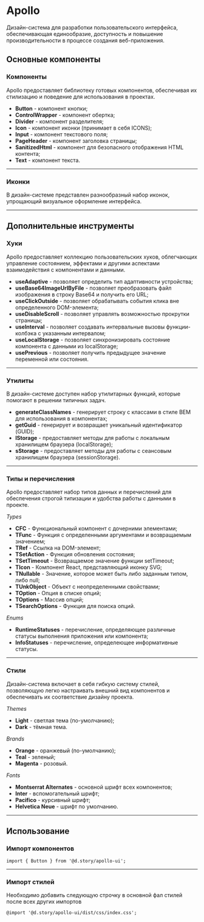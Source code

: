 # Apollo

Дизайн-система для разработки пользовательского интерфейса,
обеспечивающая единообразие, доступность и повышение производительности в процессе создания веб-приложения.

## Основные компоненты

### Компоненты

Apollo предоставляет библиотеку готовых компонентов, обеспечивая их стилизацию и поведение для использования в проектах.

+ **Button** - компонент кнопки;
+ **ControlWrapper** - компонент обертка;
+ **Divider** - компонент разделителя;
+ **Icon** - компонент иконки (принимает в себя ICONS);
+ **Input** - компонент текстового поля;
+ **PageHeader** - компонент заголовка страницы;
+ **SanitizedHtml** - компонент для безопасного отображения HTML контента;
+ **Text** - компонент текста.

--- 

### Иконки

В дизайн-системе представлен разнообразный набор иконок, упрощающий визуальное оформление интерфейса.

--- 

## Дополнительные инструменты

### Хуки

Apollo предоставляет коллекцию пользовательских хуков, облегчающих управление состоянием, эффектами и другими аспектами
взаимодействия с компонентами и данными.

+ **useAdaptive** - позволяет определить тип адаптивности устройства;
+ **useBase64ImageUrlByFile** - позволяет преобразовать файл изображения в строку Base64 и получить его URL;
+ **useClickOutside** - позволяет обрабатывать события клика вне определенного DOM-элемента;
+ **useDisableScroll** - позволяет управлять возможностью прокрутки страницы;
+ **useInterval** - позволяет создавать интервальные вызовы функции-колбэка с указанным интервалом;
+ **useLocalStorage** - позволяет синхронизировать состояние компонента с данными из localStorage;
+ **usePrevious** - позволяет получить предыдущее значение переменной или состояния.

--- 

### Утилиты

В дизайн-системе доступен набор утилитарных функций, которые помогают в решении типичных задач.

+ **generateClassNames** - генерирует строку с классами в стиле BEM для использования в компонентах;
+ **getGuid** - генерирует и возвращает уникальный идентификатор (GUID);
+ **lStorage** - предоставляет методы для работы с локальным хранилищем браузера (localStorage);
+ **sStorage** - предоставляет методы для работы с сеансовым хранилищем браузера (sessionStorage).

--- 

### Типы и перечисления

Apollo предоставляет набор типов данных и перечислений для обеспечения строгой типизации и удобства работы с данными в
проекте.

*Types*

+ **CFC** - Функциональный компонент с дочерними элементами;
+ **TFunc** - Функция с определенными аргументами и возвращаемым значением;
+ **TRef** - Ссылка на DOM-элемент;
+ **TSetAction** - Функция обновления состояния;
+ **TSetTimeout** - Возвращаемое значение функции setTimeout;
+ **TIcon** - Компонент React, представляющий иконку SVG;
+ **TNullable** - Значение, которое может быть либо заданным типом, либо null;
+ **TUnkObject** - Объект с неопределенными свойствами;
+ **TOption** - Опция в списке опций;
+ **TOptions** - Массив опций;
+ **TSearchOptions** - Функция для поиска опций.

*Enums*

+ **RuntimeStatuses** - перечисление, определяющее различные статусы выполнения приложения или компонента;
+ **InfoStatuses** - перечисление, определеющее информативные статусы.

--- 

### Стили

Дизайн-система включает в себя гибкую систему стилей, позволяющую легко настраивать внешний вид компонентов и
обеспечивать их соответствие дизайну проекта.

*Themes*

+ **Light** - светлая тема (по-умолчанию);
+ **Dark** - тёмная тема.

*Brands*

+ **Orange** - оранжевый (по-умолчанию);
+ **Teal** - зеленый;
+ **Magenta** - розовый.

*Fonts*

+ **Montserrat Alternates** - основной шрифт всех компонентов;
+ **Inter** - вспомогательный шрифт;
+ **Pacifico** - курсивный шрифт;
+ **Helvetica Neue** - шрифт по умолчанию.

--- 

## Использование

### Импорт компонентов

```
import { Button } from '@d.story/apollo-ui';
```

---

### Импорт стилей

Необходимо добавить следующую строчку в основной фал стилей после всех других импортов

```
@import '@d.story/apollo-ui/dist/css/index.css';
```

